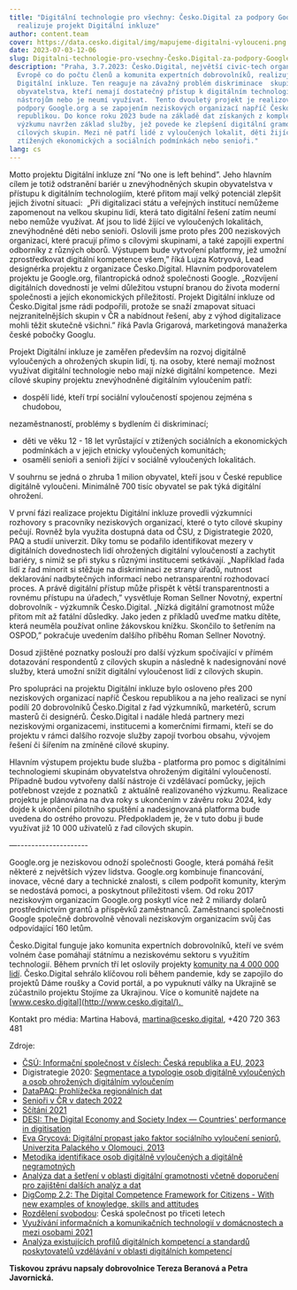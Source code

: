 ```yaml
---
title: "Digitální technologie pro všechny: Česko.Digital za podpory Google.org
  realizuje projekt Digitální inkluze"
author: content.team
cover: https://data.cesko.digital/img/mapujeme-digitalni-vylouceni.png
date: 2023-07-03-12-06
slug: Digitalni-technologie-pro-vsechny-Česko.Digital-za-podpory-Google.org-realizuje-projekt-Digitalni-inkluze
description: "Praha, 3.7.2023: Česko.Digital, největší civic-tech organizace v
  Evropě co do počtu členů a komunita expertních dobrovolníků, realizuje projekt
  Digitální inkluze. Ten reaguje na závažný problém diskriminace  skupin
  obyvatelstva, kteří nemají dostatečný přístup k digitálním technologiím a
  nástrojům nebo je neumí využívat.  Tento dvouletý projekt je realizován za
  podpory Google.org a se zapojením neziskových organizací napříč Českou
  republikou. Do konce roku 2023 bude na základě dat získaných z komplexního
  výzkumu navržen základ služby, jež povede ke zlepšení digitální gramotnosti
  cílových skupin. Mezi ně patří lidé z vyloučených lokalit, děti žijící ve
  ztížených ekonomických a sociálních podmínkách nebo senioři."
lang: cs
---
```

<!--StartFragment-->

Motto projektu Digitální inkluze zní ”No one is left behind”. Jeho hlavním cílem je totiž odstranění bariér u znevýhodněných skupin obyvatelstva v přístupu k digitálním technologiím, které přitom mají velký potenciál zlepšit jejich životní situaci:  „Při digitalizaci státu a veřejných institucí nemůžeme zapomenout na velkou skupinu lidí, která tato digitální řešení zatím neumí nebo nemůže využívat. Ať jsou to lidé žijící ve vyloučených lokalitách, znevýhodněné děti nebo senioři. Oslovili jsme proto přes 200 neziskových organizací, které pracují přímo s cílovými skupinami, a také zapojili expertní odborníky z různých oborů. Výstupem bude vytvoření platformy, jež umožní zprostředkovat digitální kompetence všem,” říká Lujza Kotryová, Lead designérka projektu z organizace Česko.Digital. Hlavním podporovatelem projektu je Google.org, filantropická odnož společnosti Google. „Rozvíjení digitálních dovedností je velmi důležitou vstupní branou do života moderní společnosti a jejích ekonomických příležitostí. Projekt Digitální inkluze od Česko.Digital jsme rádi podpořili, protože se snaží zmapovat situaci nejzranitelnějších skupin v ČR a nabídnout řešení, aby z výhod digitalizace mohli těžit skutečně všichni.” říká Pavla Grigarová, marketingová manažerka české pobočky Googlu. 

Projekt Digitální inkluze je zaměřen především na rozvoj digitálně vyloučených a ohrožených skupin lidí, tj. na osoby, které nemají možnost využívat digitální technologie nebo mají nízké digitální kompetence.  Mezi cílové skupiny projektu znevýhodněné digitálním vyloučením patří: 

* dospělí lidé, kteří trpí sociální vyloučeností spojenou zejména s chudobou,

nezaměstnaností, problémy s bydlením či diskriminací;

* děti ve věku 12 - 18 let vyrůstající v ztížených sociálních a ekonomických podmínkách a v jejich etnicky vyloučených komunitách;
* osamělí senioři a senioři žijící v sociálně vyloučených lokalitách. 

V souhrnu se jedná o zhruba 1 milion obyvatel, kteří jsou v České republice digitálně vyloučeni. Minimálně 700 tisíc obyvatel se pak týká digitální ohrožení.

V první fázi realizace projektu Digitální inkluze provedli výzkumníci rozhovory s pracovníky neziskových organizací, které o tyto cílové skupiny pečují. Rovněž byla využita dostupná data od ČSU, z Digistrategie 2020, PAQ a studií univerzit. Díky tomu se podařilo identifikovat mezery v digitálních dovednostech lidí ohrožených digitální vyloučeností a zachytit bariéry, s nimiž se při styku s různými institucemi setkávají. „Například řada lidí z řad minorit si stěžuje na diskriminaci ze strany úřadů, nutnost deklarování nadbytečných informací nebo netransparentní rozhodovací proces. A právě digitální přístup může přispět k větší transparentnosti a rovnému přístupu na úřadech,” vysvětluje Roman Sellner Novotný, expertní dobrovolník - výzkumník Česko.Digital. „Nízká digitální gramotnost může přitom mít až fatální důsledky. Jako jeden z příkladů uveďme matku dítěte, která neuměla používat online žákovskou knížku. Skončilo to šetřením na OSPOD,” pokračuje uvedením dalšího příběhu Roman Sellner Novotný.

Dosud zjištěné poznatky poslouží pro další výzkum spočívající v přímém dotazování respondentů z cílových skupin a následně k nadesignování nové služby, která umožní snížit digitální vyloučenost lidí z cílových skupin. 

Pro spolupráci na projektu Digitální inkluze bylo osloveno přes 200 neziskových organizací napříč Českou republikou a na jeho realizaci se nyní podílí 20 dobrovolníků Česko.Digital z řad výzkumníků, marketérů, scrum masterů či designérů. Česko.Digital i nadále hledá partnery mezi neziskovými organizacemi, institucemi a komerčními firmami, kteří se do projektu v rámci dalšího rozvoje služby zapojí tvorbou obsahu, vývojem řešení či šířením na zmíněné cílové skupiny.

Hlavním výstupem projektu bude služba - platforma pro pomoc s digitálními technologiemi skupinám obyvatelstva ohroženým digitální vyloučeností. Případně budou vytvořeny další nástroje či vzdělávací pomůcky, jejich potřebnost vzejde z poznatků  z aktuálně realizovaného výzkumu. Realizace projektu je plánována na dva roky s ukončením v závěru roku 2024, kdy dojde k ukončení pilotního spuštění a nadesignovaná platforma bude uvedena do ostrého provozu. Předpokladem je, že v tuto dobu ji bude využívat již 10 000 uživatelů z řad cílových skupin. 

—--------------------

Google.org je neziskovou odnoží společnosti Google, která pomáhá řešit některé z největších výzev lidstva. Google.org kombinuje financování, inovace, věcné dary a technické znalosti, s cílem podpořit komunity, kterým se nedostává pomoci, a poskytnout příležitosti všem. Od roku 2017 neziskovým organizacím Google.org poskytl více než 2 miliardy dolarů prostřednictvím grantů a příspěvků zaměstnanců. Zaměstnanci společnosti Google společně dobrovolně věnovali neziskovým organizacím svůj čas odpovídající 160 letům.

Česko.Digital funguje jako komunita expertních dobrovolníků, kteří ve svém volném čase pomáhají státnímu a neziskovému sektoru s využitím technologií. Během prvních tří let oslovily projekty [komunity na 4 000 000 lidí](https://drive.google.com/file/d/1uwqL3xsfaSbje-dPK8wyfAAKFrWL_dc2/view). Česko.Digital sehrálo klíčovou roli během pandemie, kdy se zapojilo do projektů Dáme roušky a Covid portál, a po vypuknutí války na Ukrajině se zúčastnilo projektu Stojíme za Ukrajinou. Více o komunitě najdete na [www.cesko.digital](http://www.cesko.digital/). 

Kontakt pro média: Martina Habová, martina@cesko.digital, +420 720 363 481

Zdroje:

* [ČSÚ: Informační společnost v číslech: Česká republika a EU, 2023](https://www.czso.cz/documents/10180/191186455/06100423.pdf/879a3104-e54c-4f4e-b768-b0bd057ac006?version=1.3)
* Digistrategie 2020: [Segmentace a typologie osob digitálně vyloučených a osob ohrožených digitálním vyloučením](https://portaldigi.cz/segmentace/pdf/Metodika-Segmentace.pdf)
* [DataPAQ: Prohlížečka regionálních dat](https://www.datapaq.cz/?v1=socioeko_znevyhodneni__kvintily_2021)
* [Senioři v ČR v datech 2022](https://www.czso.cz/documents/10180/165397788/31003422.pdf/)
* [Sčítání 2021](https://www.scitani.cz/domov)
* [DESI: The Digital Economy and Society Index — Countries' performance in digitisation](https://digital-strategy.ec.europa.eu/en/policies/countries-digitisation-performance)
* [Eva Grycová: Digitální propast jako faktor sociálního vyloučení seniorů, Univerzita Palackého v Olomouci, 2013](https://theses.cz/id/2gyha7/Digitalni_propast_jako_faktor_socialniho_vylouceni_senior.pdf)
* [Metodika identifikace osob digitálně vyloučených a digitálně negramotných](https://www.evaldo.cz/metodiky/metodika-identifikace-osob-digitalne-vyloucenych-digitalne-negramotnych)
* [Analýza dat a šetření v oblasti digitální gramotnosti včetně doporučení pro zajištění dalších analýz a dat](https://media.portaldigi.cz/98aba520-da89-4c8e-b4bb-8cc4e1677626)
* [DigComp 2.2: The Digital Competence Framework for Citizens - With new examples of knowledge, skills and attitudes](https://publications.jrc.ec.europa.eu/repository/handle/JRC128415)
* [Rozdělení svobodou](https://www.irozhlas.cz/zpravy-domov/ceska-spolecnost-vyzkum-tridy-kalkulacka_1909171000_zlo): Česká společnost po třiceti letech
* [Využívání informačních a komunikačních technologií v domácnostech a mezi osobami 2021](https://www.czso.cz/documents/10180/142872020/06200421.pdf/c4028fae-5d47-4b27-999e-14dc55064d9c?version=1.3)
* [Analýza existujících profilů digitálních kompetencí a standardů poskytovatelů vzdělávání v oblasti digitálních kompetencí](https://media.portaldigi.cz/a835d570-5a39-4cac-829e-e90c3250c9a5)



**T﻿iskovou zprávu napsaly dobrovolnice Tereza Beranová a Petra Javornická.**

<!--EndFragment-->